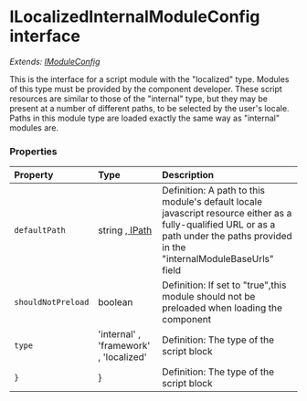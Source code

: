 # ILocalizedInternalModuleConfig interface

_Extends: [IModuleConfig](IModuleConfig.md)_



This is the interface for a script module with the "localized" type. Modules of this type must be provided by the 
component developer. These script resources are similar to those of the "internal" type, but they may be present 
at a number of different paths, to be selected by the user's locale. Paths in this module type are loaded exactly 
the same way as "internal" modules are. 





### Properties

| Property	   | Type	| Description|
|:-------------|:-------|:-----------|
|`defaultPath`      | string ,[ IPath](IPath.md) | Definition: A path to this module's default locale javascript resource either as a fully-qualified URL or as a  path under the paths provided in the "internalModuleBaseUrls" field |
|`shouldNotPreload`      | boolean | Definition: If set to "true",this module should not be preloaded when loading the component |
|`type`      | 'internal' , 'framework' , 'localized' | Definition: The type of the script block |
|`}`      | } | Definition: The type of the script block |




